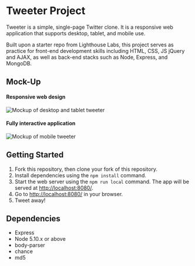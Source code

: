 # Tweeter Project

Tweeter is a simple, single-page Twitter clone. It is a responsive web application that supports desktop, tablet, and mobile use.

Built upon a starter repo from Lighthouse Labs, this project serves as practice for front-end development skills including HTML, CSS, JS jQuery and AJAX, as well as back-end stacks such as Node, Express, and MongoDB.

## Mock-Up

#### Responsive web design
![Mockup of desktop and tablet tweeter](https://github.com/sandratoh/tweeter/blob/master/docs/tweeter-mockup-1.png)

#### Fully interactive application
![Mockup of mobile tweeter](https://github.com/sandratoh/tweeter/blob/master/docs/tweeter-mockup-2.png)

## Getting Started

1. Fork this repository, then clone your fork of this repository.
2. Install dependencies using the `npm install` command.
3. Start the web server using the `npm run local` command. The app will be served at <http://localhost:8080/>.
4. Go to <http://localhost:8080/> in your browser.
5. Tweet away!

## Dependencies

- Express
- Node 5.10.x or above
- body-parser
- chance
- md5